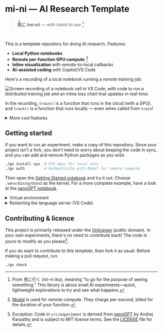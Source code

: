# mi-ni — AI Research Template

> **<ruby>見<rt>み</rt>に</ruby> /mi·ni/** — _with intent to see_ [^etymology]

[^etymology]: From 見に行く (mi-ni iku), meaning "to go for the purpose of seeing something." This library is about small AI experiments—quick, lightweight explorations to try and see what happens.

&nbsp;

This is a template repository for doing AI research. Features:

- **Local Python notebooks**
- **Remote per-function GPU compute** [^modal]
- **Inline visualization** with remote-to-local callbacks
- **AI-assisted coding** with Copilot/VS Code

Here's a recording of a local notebook running a remote training job:

![Screen recording of a notebook cell in VS Code, with code to run a distributed training job and an inline loss chart that updates in real-time.](https://github.com/user-attachments/assets/6eb94b46-0b8f-4cd2-b200-abcec86c88cd)

In the recording, `train()` is a function that runs in the cloud (with a GPU), and `track()` is a function that runs locally — even when called from `train`!

<details><summary>More cool features</summary>

- [Dev container][dc] for a consistent environment, both locally and in Codespaces
- ML stack ([PyTorch, Polars, etc.](pyproject.toml))
- Modern package management with [uv]
- Pre-configured for good engineering practices: tests, linting, type-checking (optional!)
</details>

[^modal]: [Modal] is used for remote compute. They charge per-second, billed for the duration of your function.


## Getting started

If you want to run an experiment, make a copy of this repository. Since your project isn't a fork, you don't need to worry about keeping the code in sync, and you can add and remove Python packages as you wish.

```bash
./go install cpu  # CPU deps for local venv
./go auth         # Authenticate with Modal for remote compute
```

Then open the [Getting Started notebook](getting-started.ipynb) and try it out. Choose `.venv/bin/python3` as the kernel. For a more complete example, have a look at the [nanoGPT notebook](nanogpt.ipynb).


<details><summary>Virtual environment</summary>

The Python environment is configured when the dev container is created.

Use [uv] to add and remove packages, and to run scripts:

```bash
uv add plotly --group local
uv run python example.py
```
</details>

<details>
<summary>Restarting the language server (VS Code)</summary>

If you open a Python file before the setup is complete, you may need to restart the Python language server.

- Open a `.py` or `.ipynb` file
- Open the command pallette with <kbd>⇧</kbd><kbd>⌘</kbd><kbd>P</kbd> or <kbd>Ctrl</kbd><kbd>Shift</kbd><kbd>P</kbd>
- Run _Python: Restart Language Server_.
</details>

[dc]: https://containers.dev
[Modal]: https://modal.com
[uv]: https://astral.sh/uv


## Contributing & licence

This project is primarily released under the [Unlicense](https://unlicense.org/) (public domain). In your own experiments, there's no need to contribute back! The code is yours to modify as you please[^attrib].

If you do want to contribute to _this template_, then fork it as usual. Before making a pull request, run:

```bash
./go check
```

[^attrib]: Exception: Code in `src/experiment` is derived from [nanoGPT](https://github.com/karpathy/nanoGPT) by Andrej Karpathy and is subject to MIT license terms. See the [LICENSE](LICENSE) file for details.
